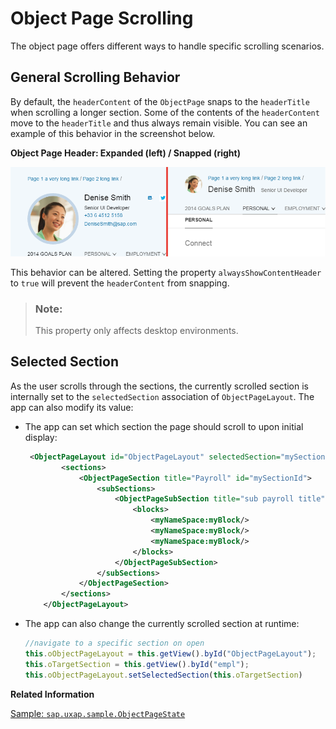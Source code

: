 <!-- loiobc410e94e46540efa02857e15aae583f -->

# Object Page Scrolling

The object page offers different ways to handle specific scrolling scenarios.



## General Scrolling Behavior

By default, the `headerContent` of the `ObjectPage` snaps to the `headerTitle` when scrolling a longer section. Some of the contents of the `headerContent` move to the `headerTitle` and thus always remain visible. You can see an example of this behavior in the screenshot below.

  
  
**Object Page Header: Expanded \(left\) / Snapped \(right\)**

![](images/Object_Page_Header_Expanded_vs_Snapped_1106798.png "Object Page Header: Expanded (left) / Snapped (right)")

This behavior can be altered. Setting the property `alwaysShowContentHeader` to `true` will prevent the `headerContent` from snapping.

> ### Note:  
> This property only affects desktop environments.



## Selected Section

As the user scrolls through the sections, the currently scrolled section is internally set to the `selectedSection` association of `ObjectPageLayout`. The app can also modify its value:

-   The app can set which section the page should scroll to upon initial display:

    ```xml
     <ObjectPageLayout id="ObjectPageLayout" selectedSection="mySectionId">
            <sections>
                <ObjectPageSection title="Payroll" id="mySectionId">
                    <subSections>
                        <ObjectPageSubSection title="sub payroll title">
                            <blocks>
                                <myNameSpace:myBlock/>
                                <myNameSpace:myBlock/>
                                <myNameSpace:myBlock/>
                            </blocks>
                        </ObjectPageSubSection>
                    </subSections>
                </ObjectPageSection>
            </sections>
        </ObjectPageLayout>
    ```

-   The app can also change the currently scrolled section at runtime:

    ```js
    //navigate to a specific section on open
    this.oObjectPageLayout = this.getView().byId("ObjectPageLayout");
    this.oTargetSection = this.getView().byId("empl");
    this.oObjectPageLayout.setSelectedSection(this.oTargetSection)
    ```


**Related Information**  


[Sample: `sap.uxap.sample.ObjectPageState`](https://ui5.sap.com/#/entity/sap.uxap.ObjectPageLayout/sample/sap.uxap.sample.ObjectPageState)

